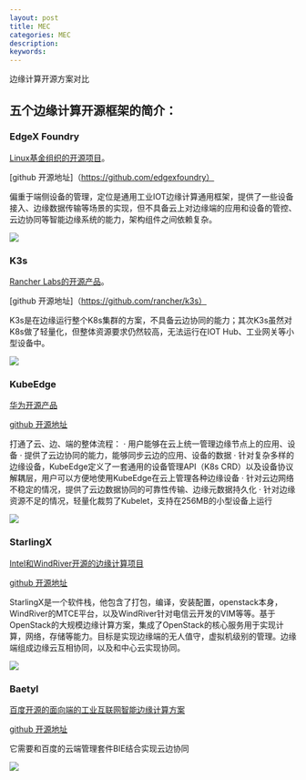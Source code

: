 ```yaml
---
layout: post
title: MEC
categories: MEC
description:
keywords:
---
```


边缘计算开源方案对比

## 五个边缘计算开源框架的简介：

### EdgeX Foundry

[Linux基金组织的开源项目](https://www.edgexfoundry.org/)。

[github 开源地址]（https://github.com/edgexfoundry）

偏重于端侧设备的管理，定位是通用工业IOT边缘计算通用框架，提供了一些设备接入、边缘数据传输等场景的实现，但不具备云上对边缘端的应用和设备的管控、云边协同等智能边缘系统的能力，架构组件之间依赖复杂。

![](https://www.edgexfoundry.org/wp-content/uploads/sites/25/2018/09/EdgeX_PlatformArchitectureDiagram-1024x651.png)

### K3s

[Rancher Labs的开源产品](https://k3s.io/)。

[github 开源地址]（https://github.com/rancher/k3s）

K3s是在边缘运行整个K8s集群的方案，不具备云边协同的能力；其次K3s虽然对K8s做了轻量化，但整体资源要求仍然较高，无法运行在IOT Hub、工业网关等小型设备中。

![](https://k3s.io/images/how-it-works-k3s.svg)

### KubeEdge

[华为开源产品](https://kubeedge.io/zh/)

[github 开源地址](https://github.com/kubeedge/kubeedge)

打通了云、边、端的整体流程：
        · 用户能够在云上统一管理边缘节点上的应用、设备
       · 提供了云边协同的能力，能够同步云边的应用、设备的数据
       · 针对复杂多样的边缘设备，KubeEdge定义了一套通用的设备管理API（K8s CRD）以及设备协议解耦层，用户可以方便地使用KubeEdge在云上管理各种边缘设备
       · 针对云边网络不稳定的情况，提供了云边数据协同的可靠性传输、边缘元数据持久化
       · 针对边缘资源不足的情况，轻量化裁剪了Kubelet，支持在256MB的小型设备上运行

![](https://kubeedge.io/img/kubeedge_arch.png)

### StarlingX

[Intel和WindRiver开源的边缘计算项目](https://www.starlingx.io/)

[github 开源地址](https://github.com/starlingx)

StarlingX是一个软件栈，他包含了打包，编译，安装配置，openstack本身，WindRiver的MTCE平台，以及WindRiver针对电信云开发的VIM等等。基于OpenStack的大规模边缘计算方案，集成了OpenStack的核心服务用于实现计算，网络，存储等能力。目标是实现边缘端的无人值守，虚拟机级别的管理。边缘端组成边缘云互相协同，以及和中心云实现协同。

![](https://01.org/sites/default/files/resize/users/u71223/starlingx-1-arch-750x400.png)

### Baetyl

[百度开源的面向端的工业互联网智能边缘计算方案](https://baetyl.io/about-zh/)

[github 开源地址](https://github.com/baetyl/baetyl)

它需要和百度的云端管理套件BIE结合实现云边协同

![](https://www.lfedge.org/wp-content/uploads/2019/09/Screen-Shot-2019-09-18-at-3.57.01-PM.png)

